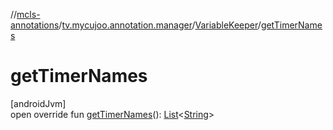 //[mcls-annotations](../../../index.md)/[tv.mycujoo.annotation.manager](../index.md)/[VariableKeeper](index.md)/[getTimerNames](get-timer-names.md)

# getTimerNames

[androidJvm]\
open override fun [getTimerNames](get-timer-names.md)(): [List](https://kotlinlang.org/api/latest/jvm/stdlib/kotlin.collections/-list/index.html)&lt;[String](https://kotlinlang.org/api/latest/jvm/stdlib/kotlin/-string/index.html)&gt;
